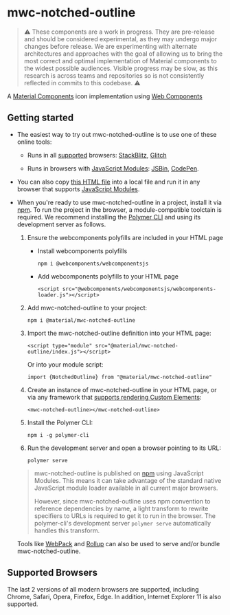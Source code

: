 # mwc-notched-outline

> :warning: These components are a work in progress. They are pre-release and should be considered experimental, as they may undergo major changes before release. We are experimenting with alternate architectures and approaches with the goal of allowing us to bring the most correct and optimal implementation of Material components to the widest possible audiences. Visible progress may be slow, as this research is across teams and repositories so is not consistently reflected in commits to this codebase. :warning:

A [Material Components](https://material.io/components/) icon implementation using [Web Components](https://www.webcomponents.org/introduction)

## Getting started

 * The easiest way to try out mwc-notched-outline is to use one of these online tools:

    * Runs in all [supported](#supported-browsers) browsers: [StackBlitz](https://stackblitz.com/edit/mwc-notched-outline-example?file=index.js), [Glitch](https://glitch.com/edit/#!/mwc-notched-outline-example?path=index.html)

    * Runs in browsers with [JavaScript Modules](https://caniuse.com/#search=modules): [JSBin](https://jsbin.com/qobefic/edit?html,output),
    [CodePen](https://codepen.io/jcrestel/pen/KGWBLd).

* You can also copy [this HTML file](https://gist.githubusercontent.com/JCrestel/9ed0acbd4d372a174b89cd6c58457636/raw/eadc711e5c4b89d9de3dea0d89e1d3797e0eaba3/index.html) into a local file and run it in any browser that supports [JavaScript Modules]((https://caniuse.com/#search=modules)).

* When you're ready to use mwc-notched-outline in a project, install it via [npm](https://www.npmjs.com/). To run the project in the browser, a module-compatible toolctain is required. We recommend installing the [Polymer CLI](https://github.com/Polymer/polymer-cli) and using its development server as follows.

  1. Ensure the webcomponents polyfills are included in your HTML page

      - Install webcomponents polyfills

          ```npm i @webcomponents/webcomponentsjs```

      - Add webcomponents polyfills to your HTML page

          ```<script src="@webcomponents/webcomponentsjs/webcomponents-loader.js"></script>```

  1. Add mwc-notched-outline to your project:

      ```npm i @material/mwc-notched-outline```

  1. Import the mwc-notched-outline definition into your HTML page:

      ```<script type="module" src="@material/mwc-notched-outline/index.js"></script>```

      Or into your module script:

      ```import {NotchedOutline} from "@material/mwc-notched-outline"```

  1. Create an instance of mwc-notched-outline in your HTML page, or via any framework that [supports rendering Custom Elements](https://custom-elements-everywhere.com/):

      ```<mwc-notched-outline></mwc-notched-outline>```

  1. Install the Polymer CLI:

      ```npm i -g polymer-cli```

  1. Run the development server and open a browser pointing to its URL:

      ```polymer serve```

  > mwc-notched-outline is published on [npm](https://www.npmjs.com/package/@material/mwc-notched-outline) using JavaScript Modules.
  This means it can take advantage of the standard native JavaScript module loader available in all current major browsers.
  >
  > However, since mwc-notched-outline uses npm convention to reference dependencies by name, a light transform to rewrite specifiers to URLs is required to get it to run in the browser. The polymer-cli's development server `polymer serve` automatically handles this transform.

  Tools like [WebPack](https://webpack.js.org/) and [Rollup](https://rollupjs.org/) can also be used to serve and/or bundle mwc-notched-outline.

## Supported Browsers

The last 2 versions of all modern browsers are supported, including
Chrome, Safari, Opera, Firefox, Edge. In addition, Internet Explorer 11 is also supported.